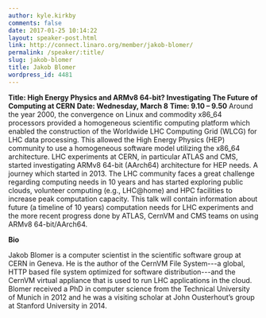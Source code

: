```yaml
---
author: kyle.kirkby
comments: false
date: 2017-01-25 10:14:22
layout: speaker-post.html
link: http://connect.linaro.org/member/jakob-blomer/
permalink: /speaker/:title/
slug: jakob-blomer
title: Jakob Blomer
wordpress_id: 4481
---
```


**Title: High Energy Physics and ARMv8 64-bit? Investigating The Future of Computing at CERN**
**Date: Wednesday, March 8**
**Time: 9.10 – 9.50**
Around the year 2000, the convergence on Linux and commodity x86_64 processors provided a homogeneous scientific computing platform which enabled the construction of the Worldwide LHC Computing Grid (WLCG) for LHC data processing. This allowed the High Energy Physics (HEP) community to use a homogeneous software model utilizing the x86_64 architecture. LHC experiments at CERN, in particular ATLAS and CMS, started investigating ARMv8 64-bit (AArch64) architecture for HEP needs. A journey which started in 2013. The LHC community faces a great challenge regarding computing needs in 10 years and has started exploring public clouds, volunteer computing (e.g., LHC@home) and HPC facilities to increase peak computation capacity. This talk will contain information about future (a timeline of 10 years) computation needs for LHC experiments and the more recent progress done by ATLAS, CernVM and CMS teams on using ARMv8 64-bit/AArch64.



**Bio**

Jakob Blomer is a computer scientist in the scientific software group at CERN in Geneva. He is the author of the CernVM File System---a global, HTTP based file system optimized for software distribution---and the CernVM virtual appliance that is used to run LHC applications in the cloud. Blomer received a PhD in computer science from the Technical University of Munich in 2012 and he was a visiting scholar at John Ousterhout’s group at Stanford University in 2014.